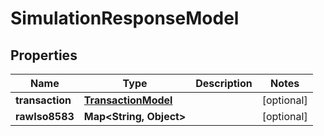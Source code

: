 
# SimulationResponseModel

## Properties
Name | Type | Description | Notes
------------ | ------------- | ------------- | -------------
**transaction** | [**TransactionModel**](TransactionModel.md) |  |  [optional]
**rawIso8583** | **Map&lt;String, Object&gt;** |  |  [optional]



